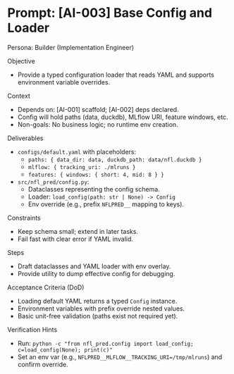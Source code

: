 # Prompt: [AI-003] Base Config and Loader

Persona: Builder (Implementation Engineer)

Objective
- Provide a typed configuration loader that reads YAML and supports environment variable overrides.

Context
- Depends on: [AI-001] scaffold; [AI-002] deps declared.
- Config will hold paths (data, duckdb), MLflow URI, feature windows, etc.
- Non-goals: No business logic; no runtime env creation.

Deliverables
- `configs/default.yaml` with placeholders:
  - `paths: { data_dir: data, duckdb_path: data/nfl.duckdb }`
  - `mlflow: { tracking_uri: ./mlruns }`
  - `features: { windows: { short: 4, mid: 8 } }`
- `src/nfl_pred/config.py`:
  - Dataclasses representing the config schema.
  - Loader: `load_config(path: str | None) -> Config`
  - Env override (e.g., prefix `NFLPRED__` mapping to keys).

Constraints
- Keep schema small; extend in later tasks.
- Fail fast with clear error if YAML invalid.

Steps
- Draft dataclasses and YAML loader with env overlay.
- Provide utility to dump effective config for debugging.

Acceptance Criteria (DoD)
- Loading default YAML returns a typed `Config` instance.
- Environment variables with prefix override nested values.
- Basic unit-free validation (paths exist not required yet).

Verification Hints
- Run: `python -c "from nfl_pred.config import load_config; c=load_config(None); print(c)"`
- Set an env var (e.g., `NFLPRED__MLFLOW__TRACKING_URI=/tmp/mlruns`) and confirm override.


